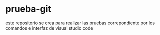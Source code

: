 # prueba-git
este repositorio se crea para realizar las pruebas correpondiente por los comandos e interfaz de visual studio code 
